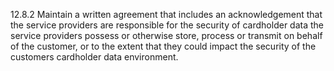 12.8.2 Maintain a written agreement that 
includes an acknowledgement that the 
service providers are responsible for the 
security of cardholder data the service 
providers possess or otherwise store, 
process or transmit on behalf of the 
customer, or to the extent that they could 
impact the security of the customers 
cardholder data environment. 
